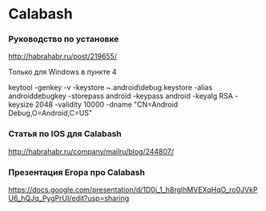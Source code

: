 # Calabash

### Руководство по установке 
http://habrahabr.ru/post/219655/

Только для Windows в пункте 4 

keytool -genkey -v -keystore ~\.android\debug.keystore -alias androiddebugkey -storepass android -keypass android -keyalg RSA -keysize 2048 -validity 10000 -dname "CN=Android Debug,O=Android,C=US"

### Статья по IOS для Calabash 
http://habrahabr.ru/company/mailru/blog/244807/

### Презентация Егора про Calabash
https://docs.google.com/presentation/d/1D0j_1_h8rgIhMVEXqHqO_ro0JVkPU6_hQJq_PygPrUI/edit?usp=sharing
